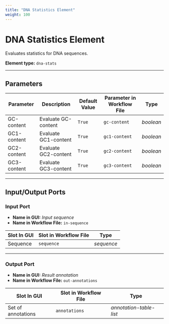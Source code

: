 ```yaml
---
title: "DNA Statistics Element"
weight: 100
---
```


# DNA Statistics Element

Evaluates statistics for DNA sequences.

**Element type:** `dna-stats`

---

## Parameters

| **Parameter**  | **Description**         | **Default Value** | **Parameter in Workflow File** | **Type**   |
|----------------|-------------------------|-------------------|--------------------------------|------------|
| GC-content     | Evaluate GC-content     | `True`            | `gc-content`                   | _boolean_  |
| GC1-content    | Evaluate GC1-content    | `True`            | `gc1-content`                  | _boolean_  |
| GC2-content    | Evaluate GC2-content    | `True`            | `gc2-content`                  | _boolean_  |
| GC3-content    | Evaluate GC3-content    | `True`            | `gc3-content`                  | _boolean_  |

---

## Input/Output Ports

### Input Port

- **Name in GUI:** _Input sequence_
- **Name in Workflow File:** `in-sequence`

| Slot In GUI | Slot in Workflow File | Type       |
|-------------|-----------------------|------------|
| Sequence    | `sequence`            | _sequence_ |

---

### Output Port

- **Name in GUI:** _Result annotation_
- **Name in Workflow File:** `out-annotations`

| Slot In GUI        | Slot in Workflow File | Type                    |
|--------------------|-----------------------|-------------------------|
| Set of annotations | `annotations`         | _annotation-table-list_ |
